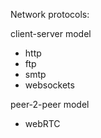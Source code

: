 Network protocols:

client-server model 
- http
- ftp
- smtp
- websockets

peer-2-peer model
- webRTC






